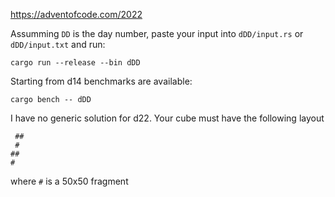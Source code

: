https://adventofcode.com/2022

Assumming `DD` is the day number, paste your input into `dDD/input.rs` or `dDD/input.txt` and run:
```
cargo run --release --bin dDD
```

Starting from d14 benchmarks are available:
```
cargo bench -- dDD
```

I have no generic solution for d22. Your cube must have the following layout
```
 ##
 #
##
#
```
where `#` is a 50x50 fragment
